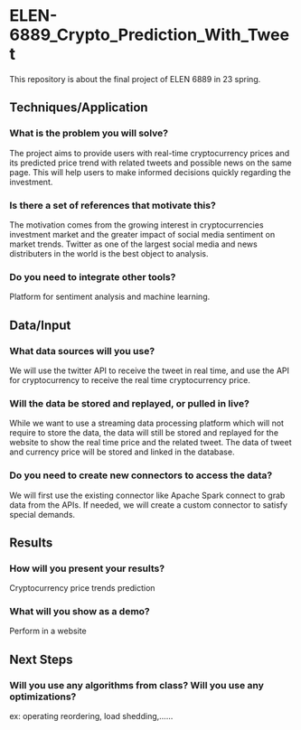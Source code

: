 # ELEN-6889_Crypto_Prediction_With_Tweet
This repository is about the final project of ELEN 6889 in 23 spring.

## Techniques/Application

### What is the problem you will solve?

The project aims to provide users with real-time cryptocurrency prices and its predicted price trend with related tweets and possible news on the same page. This will help users to make informed decisions quickly regarding the investment. 

### Is there a set of references that motivate this?

The motivation comes from the growing interest in cryptocurrencies investment market and the greater impact of social media sentiment on market trends. Twitter as one of the largest social media and news distributers in the world is the best object to analysis. 

### Do you need to integrate other tools?

Platform for sentiment analysis and machine learning.

## Data/Input

### What data sources will you use?

We will use the twitter API to receive the tweet in real time, and use the API for cryptocurrency to receive the real time cryptocurrency price.

### Will the data be stored and replayed, or pulled in live?

While we want to use a streaming data processing platform which will not require to store the data, the data will still be stored and replayed for the website to show the real time price and the related tweet. The data of tweet and currency price will be stored and linked in the database.

### Do you need to create new connectors to access the data?

We will first use the existing connector like Apache Spark connect to grab data from the APIs. If needed, we will create a custom connector to satisfy special demands.

## Results

### How will you present your results?

Cryptocurrency price trends prediction

### What will you show as a demo?

Perform in a website

## Next Steps

### Will you use any algorithms from class? Will you use any optimizations?

ex: operating reordering, load shedding,......
